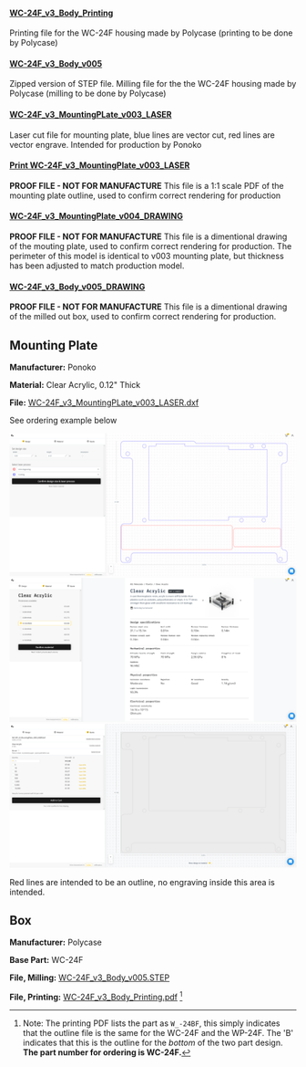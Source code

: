 #### [WC-24F_v3_Body_Printing](WC-24F_v3_Body_Printing.pdf) 
Printing file for the WC-24F housing made by Polycase (printing to be done by Polycase)

#### [WC-24F_v3_Body_v005](WC-24F_v3_Body_v005.zip)
Zipped version of STEP file.
Milling file for the the WC-24F housing made by Polycase (milling to be done by Polycase)

#### [WC-24F_v3_MountingPLate_v003_LASER](WC-24F_v3_MountingPLate_v003_LASER.dxf)
Laser cut file for mounting plate, blue lines are vector cut, red lines are vector engrave. Intended for production by Ponoko 

#### [Print WC-24F_v3_MountingPlate_v003_LASER](Print%20WC-24F_v3_MountingPlate_v003_LASER.pdf)
**PROOF FILE - NOT FOR MANUFACTURE** This file is a 1:1 scale PDF of the mounting plate outline, used to confirm correct rendering for production 

#### [WC-24F_v3_MountingPlate_v004_DRAWING](WC-24F_v3_MountingPlate_v004_DRAWING.pdf)
**PROOF FILE - NOT FOR MANUFACTURE** This file is a dimentional drawing of the mouting plate, used to confirm correct rendering for production. The perimeter of this model is identical to v003 mounting plate, but thickness has been adjusted to match production model.

#### [WC-24F_v3_Body_v005_DRAWING](WC-24F_v3_Body_v005_DRAWING.pdf)
**PROOF FILE - NOT FOR MANUFACTURE** This file is a dimentional drawing of the milled out box, used to confirm correct rendering for production.

## Mounting Plate
__Manufacturer:__ Ponoko

__Material:__ Clear Acrylic, 0.12" Thick

__File:__ [WC-24F_v3_MountingPLate_v003_LASER.dxf](WC-24F_v3_MountingPLate_v003_LASER.dxf)

See ordering example below

![Order Page 1](./images/PonokoOrder1.png)
![Order Page 2](./images/PonokoOrder2.png)
![Order Page 3](./images/PonokoOrder3.png)

Red lines are intended to be an outline, no engraving inside this area is intended. 

## Box
__Manufacturer:__ Polycase

__Base Part:__ WC-24F

__File, Milling:__ [WC-24F_v3_Body_v005.STEP](WC-24F_v3_Body_v005.zip)

__File, Printing:__ [WC-24F_v3_Body_Printing.pdf](WC-24F_v3_Body_Printing.pdf) [^1]

[^1]: Note: The printing PDF lists the part as `W_-24BF`, this simply indicates that the outline file is the same for the WC-24F and the WP-24F. The 'B' indicates that this is the outline for the _bottom_ of the two part design. __The part number for ordering is WC-24F.__

